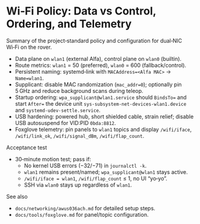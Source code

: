 # Wi‑Fi Policy: Data vs Control, Ordering, and Telemetry

Summary of the project‑standard policy and configuration for dual‑NIC Wi‑Fi on the rover.

- Data plane on `wlan1` (external Alfa), control plane on `wlan0` (builtin).
- Route metrics: `wlan1` = 50 (preferred), `wlan0` = 600 (fallback/control).
- Persistent naming: systemd‑link with `MACAddress=<Alfa MAC>` → `Name=wlan1`.
- Supplicant: disable MAC randomization (`mac_addr=0`); optionally pin 5 GHz and reduce background scans during teleop.
- Startup ordering: `wpa_supplicant@wlan1.service` should `BindsTo=` and start `After=` the device unit `sys-subsystem-net-devices-wlan1.device` and `systemd-udev-settle.service`.
- USB hardening: powered hub, short shielded cable, strain relief; disable USB autosuspend for VID:PID `0bda:8812`.
- Foxglove telemetry: pin panels to `wlan1` topics and display `/wifi/iface`, `/wifi/link_ok`, `/wifi/signal_dBm`, `/wifi/flap_count`.

Acceptance test

- 30‑minute motion test; pass if:
  - No kernel USB errors (−32/−71) in `journalctl -k`.
  - `wlan1` remains present/named; `wpa_supplicant@wlan1` stays active.
  - `/wifi/iface = wlan1`, `/wifi/flap_count` ≤ 1, no UI “yo‑yo”.
  - SSH via `wlan0` stays up regardless of `wlan1`.

See also

- `docs/networking/awus036ach.md` for detailed setup steps.
- `docs/tools/foxglove.md` for panel/topic configuration.

